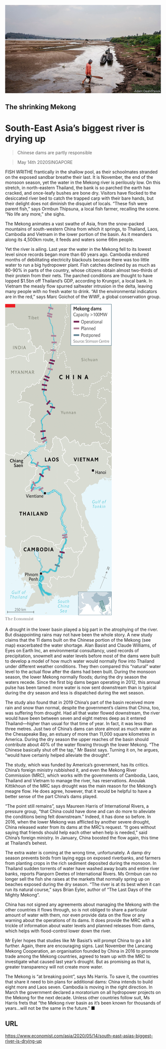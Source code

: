 ![](./images/20200516_ASP001_0.jpg)

## The shrinking Mekong

# South-East Asia’s biggest river is drying up

> Chinese dams are partly responsible

> May 14th 2020SINGAPORE

FISH WRITHE frantically in the shallow pool, as their schoolmates stranded on the exposed sandbar breathe their last. It is November, the end of the monsoon season, yet the water in the Mekong river is perilously low. On this stretch, in north-eastern Thailand, the bank is so parched the earth has cracked, and once-leafy bushes are bone dry. Visitors have flocked to the desiccated river bed to catch the trapped carp with their bare hands, but their delight does not diminish the disquiet of locals. “These fish were parent fish,” says Ormbun Thipsuna, a local fish farmer, recalling the scene. “No life any more,” she sighs.

The Mekong animates a vast swathe of Asia, from the snow-packed mountains of south-western China from which it springs, to Thailand, Laos, Cambodia and Vietnam in the lower portion of the basin. As it meanders along its 4,500km route, it feeds and waters some 66m people.

Yet the river is ailing. Last year the water in the Mekong fell to its lowest level since records began more than 60 years ago. Cambodia endured months of debilitating electricity blackouts because there was too little water to run a big hydropower plant. Fish catches declined by as much as 80-90% in parts of the country, whose citizens obtain almost two-thirds of their protein from their nets. The parched conditions are thought to have lopped $1.5bn off Thailand’s GDP, according to Krungsri, a local bank. In Vietnam the measly flow spurred saltwater intrusion in the delta, leaving many people with no fresh water to drink. “All the environmental indicators are in the red,” says Marc Goichot of the WWF, a global conservation group.



![](./images/20200516_ASM963.png)

A drought in the lower basin played a big part in the atrophying of the river. But disappointing rains may not have been the whole story. A new study claims that the 11 dams built on the Chinese portion of the Mekong (see map) exacerbated the water shortage. Alan Basist and Claude Williams, of Eyes on Earth Inc, an environmental consultancy, used records of precipitation, snowmelt and water levels before most of the dams were built to develop a model of how much water would normally flow into Thailand under different weather conditions. They then compared this “natural” water level to the actual flow after the dams had been built. During the monsoon season, the lower Mekong normally floods; during the dry season the waters recede. Since the first big dams began operating in 2012, this annual pulse has been tamed: more water is now sent downstream than is typical during the dry season and less is dispatched during the wet season. 

The study also found that in 2019 China’s part of the basin received more rain and snow than normal, despite the government’s claims that China, too, was suffering from drought. Had all that water flowed downstream, the river would have been between seven and eight metres deep as it entered Thailand—higher than usual for that time of year. In fact, it was less than three metres. Just two of China’s dams can store almost as much water as the Chesapeake Bay, an estuary of more than 11,000 square kilometres in America. During the dry season the upper reaches of the basin should contribute about 40% of the water flowing through the lower Mekong. “The Chinese basically shut off the tap,” Mr Basist says. Turning it on, he argues, “would have certainly helped alleviate the drought”.

The study, which was funded by America’s government, has its critics. China’s foreign ministry rubbished it, and even the Mekong River Commission (MRC), which works with the governments of Cambodia, Laos, Thailand and Vietnam to manage the river, has reservations. Anoulak Kittikhoun of the MRC says drought was the main reason for the Mekong’s meagre flow. He does agree, however, that it would be helpful to have a better sense of the part China’s dams played.

“The point still remains”, says Maureen Harris of International Rivers, a pressure group, “that China could have done and can do more to alleviate the conditions being felt downstream.” Indeed, it has done so before. In 2016, when the lower Mekong was afflicted by another severe drought, China released water from its dams at the MRC’s request. “It goes without saying that friends should help each other when help is needed,” said China’s foreign ministry. In January, China boosted the flow again, this time at Thailand’s behest.

The extra water is coming at the wrong time, unfortunately. A damp dry season prevents birds from laying eggs on exposed riverbanks, and farmers from planting crops in the rich sediment deposited during the monsoon. In Thailand sudden torrents of water have washed away boats and entire river banks, reports Pianporn Deetes of International Rivers. Ms Ormbun can no longer sell the fish she raises at the markets that normally spring up on beaches exposed during the dry season. “The river is at its best when it can run its natural course,” says Brian Eyler, author of “The Last Days of the Mighty Mekong”.

China has not signed any agreements about managing the Mekong with the other countries it flows through, so is not obliged to share a particular amount of water with them, nor even provide data on the flow or any warning about the operations of its dams. It does provide the MRC with a trickle of information about water levels and planned releases from dams, which helps with flood-control lower down the river.

Mr Eyler hopes that studies like Mr Basist’s will prompt China to go a bit further. Again, there are encouraging signs. Last November the Lancang Mekong Cooperation, an organisation founded by China in 2016 to promote trade among the Mekong countries, agreed to team up with the MRC to investigate what caused last year’s drought. But as promising as that is, greater transparency will not create more water.

The Mekong is “at breaking point”, says Ms Harris. To save it, the countries that share it need to bin plans for additional dams: China intends to build eight more and Laos seven. Cambodia is moving in the right direction. In March the government declared a moratorium on all hydropower projects on the Mekong for the next decade. Unless other countries follow suit, Ms Harris frets that “the Mekong river basin as it’s been known for thousands of years…will not be the same in the future.” ■

## URL

https://www.economist.com/asia/2020/05/14/south-east-asias-biggest-river-is-drying-up
